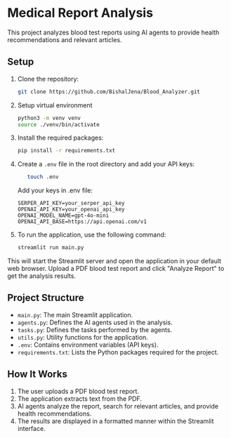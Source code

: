 # Medical Report Analysis

This project analyzes blood test reports using AI agents to provide health recommendations and relevant articles.

## Setup

1. Clone the repository:
   ```bash
   git clone https://github.com/BishalJena/Blood_Analyzer.git
   ```
2. Setup virtual environment
   ```bash
   python3 -m venv venv
   source ./venv/bin/activate
   ```
2. Install the required packages:
   ```bash
   pip install -r requirements.txt
   ```

3. Create a `.env` file in the root directory and add your API keys:

   ```bash
      touch .env
   ```

   Add your keys in .env file:
   ```
   SERPER_API_KEY=your_serper_api_key
   OPENAI_API_KEY=your_openai_api_key
   OPENAI_MODEL_NAME=gpt-4o-mini
   OPENAI_API_BASE=https://api.openai.com/v1
   ```
4. To run the application, use the following command:

   ```bash
   streamlit run main.py
   ```

This will start the Streamlit server and open the application in your default web browser. Upload a PDF blood test report and click "Analyze Report" to get the analysis results.

## Project Structure

- `main.py`: The main Streamlit application.
- `agents.py`: Defines the AI agents used in the analysis.
- `tasks.py`: Defines the tasks performed by the agents.
- `utils.py`: Utility functions for the application.
- `.env`: Contains environment variables (API keys).
- `requirements.txt`: Lists the Python packages required for the project.

## How It Works

1. The user uploads a PDF blood test report.
2. The application extracts text from the PDF.
3. AI agents analyze the report, search for relevant articles, and provide health recommendations.
4. The results are displayed in a formatted manner within the Streamlit interface.
